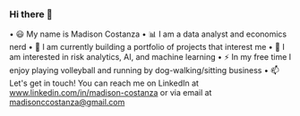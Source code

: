 ### Hi there 👋
 	
 • 😃 My name is Madison Costanza
 • 📊 I am a data analyst and economics nerd
 • 🌱 I am currently building a portfolio of projects that interest me
 • 🧠 I am interested in risk analytics, AI, and machine learning
 • ⚡ In my free time I enjoy playing volleyball and running by dog-walking/sitting business
 • 📫 Let's get in touch! You can reach me on LinkedIn at www.linkedin.com/in/madison-costanza or via email at madisonccostanza@gmail.com
